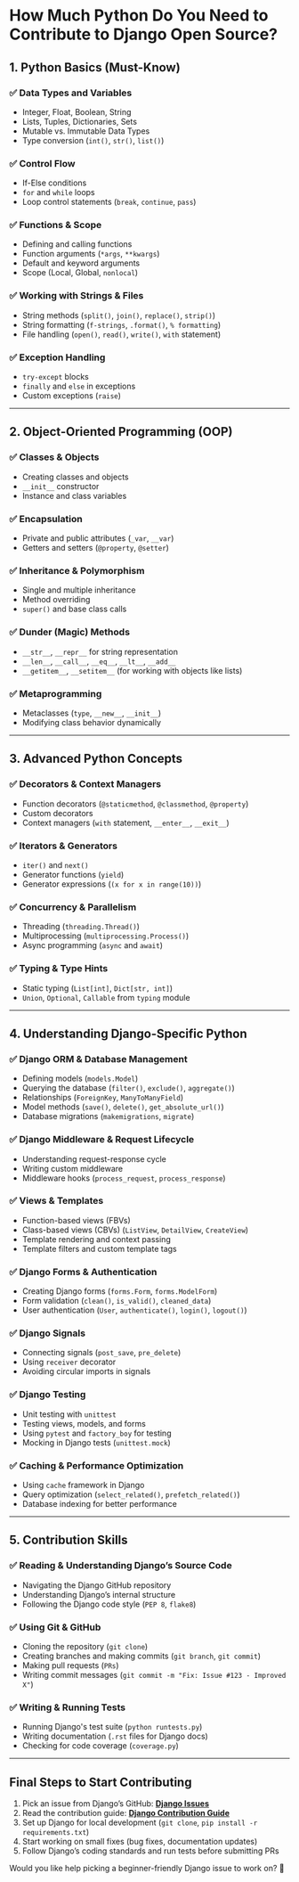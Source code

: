 # How Much Python Do You Need to Contribute to Django Open Source?

## 1. Python Basics (Must-Know)

### ✅ Data Types and Variables

- Integer, Float, Boolean, String
- Lists, Tuples, Dictionaries, Sets
- Mutable vs. Immutable Data Types
- Type conversion (`int()`, `str()`, `list()`)

### ✅ Control Flow

- If-Else conditions
- `for` and `while` loops
- Loop control statements (`break`, `continue`, `pass`)

### ✅ Functions & Scope

- Defining and calling functions
- Function arguments (`*args`, `**kwargs`)
- Default and keyword arguments
- Scope (Local, Global, `nonlocal`)

### ✅ Working with Strings & Files

- String methods (`split()`, `join()`, `replace()`, `strip()`)
- String formatting (`f-strings`, `.format()`, `% formatting`)
- File handling (`open()`, `read()`, `write()`, `with` statement)

### ✅ Exception Handling

- `try-except` blocks
- `finally` and `else` in exceptions
- Custom exceptions (`raise`)

---

## 2. Object-Oriented Programming (OOP)

### ✅ Classes & Objects

- Creating classes and objects
- `__init__` constructor
- Instance and class variables

### ✅ Encapsulation

- Private and public attributes (`_var`, `__var`)
- Getters and setters (`@property`, `@setter`)

### ✅ Inheritance & Polymorphism

- Single and multiple inheritance
- Method overriding
- `super()` and base class calls

### ✅ Dunder (Magic) Methods

- `__str__`, `__repr__` for string representation
- `__len__`, `__call__`, `__eq__`, `__lt__`, `__add__`
- `__getitem__`, `__setitem__` (for working with objects like lists)

### ✅ Metaprogramming

- Metaclasses (`type`, `__new__`, `__init__`)
- Modifying class behavior dynamically

---

## 3. Advanced Python Concepts

### ✅ Decorators & Context Managers

- Function decorators (`@staticmethod`, `@classmethod`, `@property`)
- Custom decorators
- Context managers (`with` statement, `__enter__`, `__exit__`)

### ✅ Iterators & Generators

- `iter()` and `next()`
- Generator functions (`yield`)
- Generator expressions (`(x for x in range(10))`)

### ✅ Concurrency & Parallelism

- Threading (`threading.Thread()`)
- Multiprocessing (`multiprocessing.Process()`)
- Async programming (`async` and `await`)

### ✅ Typing & Type Hints

- Static typing (`List[int]`, `Dict[str, int]`)
- `Union`, `Optional`, `Callable` from `typing` module

---

## 4. Understanding Django-Specific Python

### ✅ Django ORM & Database Management

- Defining models (`models.Model`)
- Querying the database (`filter()`, `exclude()`, `aggregate()`)
- Relationships (`ForeignKey`, `ManyToManyField`)
- Model methods (`save()`, `delete()`, `get_absolute_url()`)
- Database migrations (`makemigrations`, `migrate`)

### ✅ Django Middleware & Request Lifecycle

- Understanding request-response cycle
- Writing custom middleware
- Middleware hooks (`process_request`, `process_response`)

### ✅ Views & Templates

- Function-based views (FBVs)
- Class-based views (CBVs) (`ListView`, `DetailView`, `CreateView`)
- Template rendering and context passing
- Template filters and custom template tags

### ✅ Django Forms & Authentication

- Creating Django forms (`forms.Form`, `forms.ModelForm`)
- Form validation (`clean()`, `is_valid()`, `cleaned_data`)
- User authentication (`User`, `authenticate()`, `login()`, `logout()`)

### ✅ Django Signals

- Connecting signals (`post_save`, `pre_delete`)
- Using `receiver` decorator
- Avoiding circular imports in signals

### ✅ Django Testing

- Unit testing with `unittest`
- Testing views, models, and forms
- Using `pytest` and `factory_boy` for testing
- Mocking in Django tests (`unittest.mock`)

### ✅ Caching & Performance Optimization

- Using `cache` framework in Django
- Query optimization (`select_related()`, `prefetch_related()`)
- Database indexing for better performance

---

## 5. Contribution Skills

### ✅ Reading & Understanding Django’s Source Code

- Navigating the Django GitHub repository
- Understanding Django’s internal structure
- Following the Django code style (`PEP 8`, `flake8`)

### ✅ Using Git & GitHub

- Cloning the repository (`git clone`)
- Creating branches and making commits (`git branch`, `git commit`)
- Making pull requests (`PRs`)
- Writing commit messages (`git commit -m "Fix: Issue #123 - Improved X"`)

### ✅ Writing & Running Tests

- Running Django's test suite (`python runtests.py`)
- Writing documentation (`.rst` files for Django docs)
- Checking for code coverage (`coverage.py`)

---

## Final Steps to Start Contributing

1. Pick an issue from Django’s GitHub: **[Django Issues](https://github.com/django/django/issues)**
2. Read the contribution guide: **[Django Contribution Guide](https://docs.djangoproject.com/en/dev/internals/contributing/)**
3. Set up Django for local development (`git clone`, `pip install -r requirements.txt`)
4. Start working on small fixes (bug fixes, documentation updates)
5. Follow Django’s coding standards and run tests before submitting PRs

Would you like help picking a beginner-friendly Django issue to work on? 🚀
